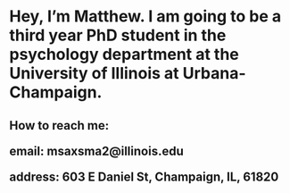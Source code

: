 <h1> Hey, I’m Matthew. I am going to be a third year PhD student in the psychology department at the University of Illinois at Urbana-Champaign. </h1>

<h2>How to reach me:
  <p>email: msaxsma2@illinois.edu </p>
  <p>address: 603 E Daniel St, Champaign, IL, 61820 </p>
</h2>

<!---
👋matthewsaxsma/matthewsaxsma is a ✨ special ✨ repository because its `README.md` (this file) appears on your GitHub profile.
You can click the Preview link to take a look at your changes.
--->

